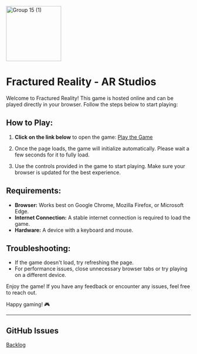 
<img width="150" alt="Group 15 (1)" src="https://github.com/user-attachments/assets/123adcd7-c8bb-47f9-aa3b-bbfd2a01b25a">

# Fractured Reality - AR Studios

Welcome to Fractured Reality! This game is hosted online and can be played directly in your browser. Follow the steps below to start playing:

## How to Play:

1. **Click on the link below** to open the game:
   [Play the Game](https://rayanbahadur.github.io/ARStudios/Build)
   
2. Once the page loads, the game will initialize automatically. Please wait a few seconds for it to fully load.

3. Use the controls provided in the game to start playing. Make sure your browser is updated for the best experience.

## Requirements:
- **Browser:** Works best on Google Chrome, Mozilla Firefox, or Microsoft Edge.
- **Internet Connection:** A stable internet connection is required to load the game.
- **Hardware:** A device with a keyboard and mouse.

## Troubleshooting:
- If the game doesn't load, try refreshing the page.
- For performance issues, close unnecessary browser tabs or try playing on a different device.

Enjoy the game! If you have any feedback or encounter any issues, feel free to reach out.

Happy gaming! 🎮

---
## GitHub Issues
[Backlog](https://github.com/users/rayanbahadur/projects/3)
